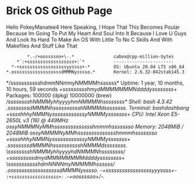 # Brick OS Github Page
<h10>Hello PokeyManatee4 Here Speaking, I Hope That This Becomes Poular Because Im Going To Put My Heart And Soul Into It Because I Love U Guys And Look Its Hard To Make An OS With Little To No C Skills And With Makefiles And Stuff Like That</h10>











            *.-/+oossssoo+\-.*               cabox@cpp-million-bytes 
        *´:+ssssssssssssssssss+:`*           ----------------------- 
      *-+ssssssssssssssssssyyssss+-*         OS: Ubuntu 20.04 LTS x86_64 
    *.ossssssssssssssssssdMMMNysssso.*       Kernel: 2.6.32-042stab145.3 
   */ssssssssssshdmmNNmmyNMMMMhssssss\*      Uptime: 1 year, 10 months, 10 hours, 59 seconds
  *+ssssssssshmydMMMMMMMNddddyssssssss+*     Packages: 100000 (dpkg) 10000000 (brew)
 */sssssssshNMMMyhhyyyyhmNMMMNhssssssss\*    Shell: bash 4.3.42 
*.ssssssssdMMMNhsssssssssshNMMMdssssssss.*   Terminal: bashdashbang 
*+sssshhhyNMMNyssssssssssssyNMMMysssssss+*   CPU: Intel Xeon E5-2650L v3 (16) @ 449MHz 
*ossyNMMMNyMMhsssssssssssssshmmmhssssssso*   Memory: 2048MiB / 2048MiB 
*ossyNMMMNyMMhsssssssssssssshmmmhssssssso*
*+sssshhhyNMMNyssssssssssssyNMMMysssssss+*                           
*.ssssssssdMMMNhsssssssssshNMMMdssssssss.*                           
 *\sssssssshNMMMyhhyyyyhdNMMMNhssssssss/*
  *+sssssssssdmydMMMMMMMMddddyssssssss+*
   *\ssssssssssshdmNNNNmyNMMMMhssssss/*
    *.ossssssssssssssssssdMMMNysssso.*
     *-+sssssssssssssssssyyyssss+-*
        *`:+ssssssssssssssssss+:`*
            .-\+oossssoo+/-.*
